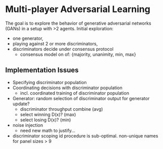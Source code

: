 # Multi-player Adversarial Learning 

The goal is to explore the behavior of generative adversarial networks (GANs) in a setup with >2 agents. 
Initial exploration: 
- one generator, 
- playing against 2 or more discriminators, 
- discriminators decide under consensus protocol
  - consensus model on of: {majority, unanimity, min, max}
  
## Implementation Issues
- Specifying discriminator population
- Coordinating decisions with discriminator population
  - incl. coordinated training of discriminator population
- Generator: random selection of discriminator output for generator update?
  - discriminator throughput combine (avg)
  - select winning D(x)? (max)
  - select losing D(x)? (min)
- noise injection 
  - need new math to justify...
- discriminator scoping id procedure is sub-optimal. non-unique names for panel sizes > 9